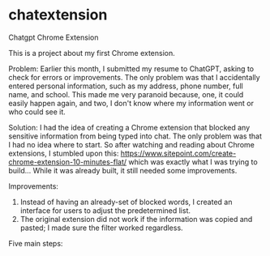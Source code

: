 # chatextension
Chatgpt Chrome Extension

This is a project about my first Chrome extension.

Problem: Earlier this month, I submitted my resume to ChatGPT, asking to check for errors or improvements. The only problem was that I accidentally entered personal information, such as my address, phone number, full name, and school. This made me very paranoid because, one, it could easily happen again, and two, I don't know where my information went or who could see it.

Solution: I had the idea of creating a Chrome extension that blocked any sensitive information from being typed into chat. The only problem was that I had no idea where to start. So after watching and reading about Chrome extensions, I stumbled upon this: https://www.sitepoint.com/create-chrome-extension-10-minutes-flat/ which was exactly what I was trying to build... While it was already built, it still needed some improvements.

Improvements:
1. Instead of having an already-set of blocked words, I created an interface for users to adjust the predetermined list.
2. The original extension did not work if the information was copied and pasted; I made sure the filter worked regardless.

Five main steps:
